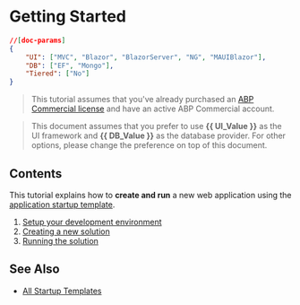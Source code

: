 # Getting Started

````json
//[doc-params]
{
    "UI": ["MVC", "Blazor", "BlazorServer", "NG", "MAUIBlazor"],
    "DB": ["EF", "Mongo"],
    "Tiered": ["No"]
}
````

> This tutorial assumes that you've already purchased an [ABP Commercial license](https://commercial.abp.io/pricing) and have an active ABP Commercial account.

> This document assumes that you prefer to use **{{ UI_Value }}** as the UI framework and **{{ DB_Value }}** as the database provider. For other options, please change the preference on top of this document.

## Contents

This tutorial explains how to **create and run** a new web application using the [application startup template](startup-templates/application/index.md).

1. [Setup your development environment](getting-started-setup-environment)
2. [Creating a new solution](getting-started-create-solution.md)
3. [Running the solution](getting-started-running-solution.md)

## See Also

* [All Startup Templates](startup-templates/index.md)